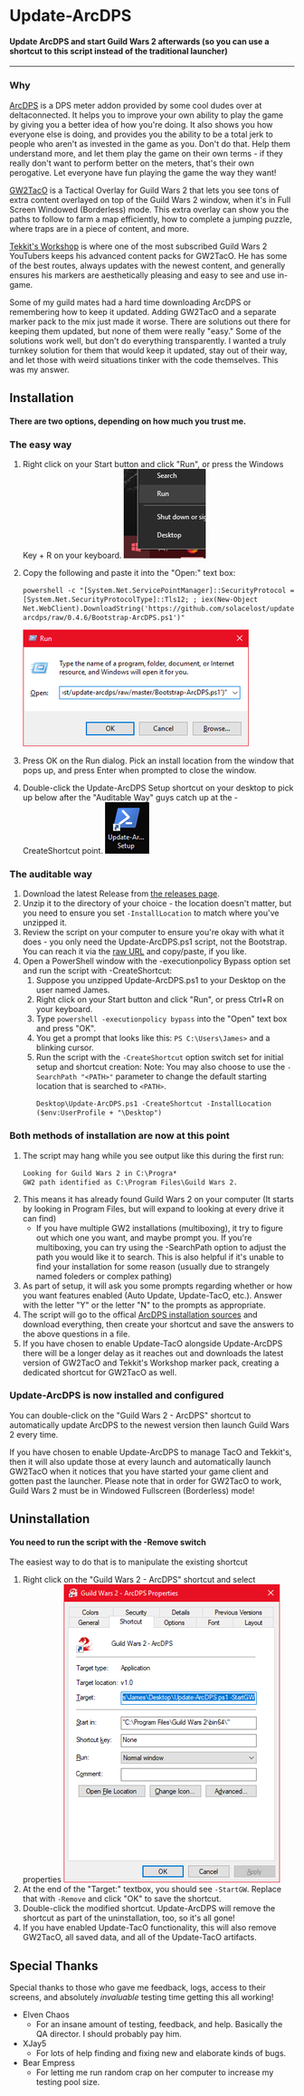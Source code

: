 # Update-ArcDPS
#### Update ArcDPS and start Guild Wars 2 afterwards (so you can use a shortcut to this script instead of the traditional launcher)
---

### Why
[ArcDPS](https://www.deltaconnected.com/arcdps/) is a DPS meter addon provided by some cool dudes over at deltaconnected. It helps you to improve your own ability to play the game by giving you a better idea of how you're doing. It also shows you how everyone else is doing, and provides you the ability to be a total jerk to people who aren't as invested in the game as you. Don't do that. Help them understand more, and let them play the game on their own terms - if they really don't want to perform better on the meters, that's their own perogative. Let everyone have fun playing the game the way they want!

[GW2TacO](http://www.gw2taco.com/) is a Tactical Overlay for Guild Wars 2 that lets you see tons of extra content overlayed on top of the Guild Wars 2 window, when it's in Full Screen Windowed (Borderless) mode. This extra overlay can show you the paths to follow to farm a map efficiently, how to complete a jumping puzzle, where traps are in a piece of content, and more.

[Tekkit's Workshop](http://www.tekkitsworkshop.net/) is where one of the most subscribed Guild Wars 2 YouTubers keeps his advanced content packs for GW2TacO. He has some of the best routes, always updates with the newest content, and generally ensures his markers are aesthetically pleasing and easy to see and use in-game.

Some of my guild mates had a hard time downloading ArcDPS or remembering how to keep it updated. Adding GW2TacO and a separate marker pack to the mix just made it worse. There are solutions out there for keeping them updated, but none of them were really "easy." Some of the solutions work well, but don't do everything transparently. I wanted a truly turnkey solution for them that would keep it updated, stay out of their way, and let those with weird situations tinker with the code themselves. This was my answer.

## Installation
#### There are two options, depending on how much you trust me.

### The easy way
1. Right click on your Start button and click "Run", or press the Windows Key + R on your keyboard.
    ![Right Clicking Run](./docs_run.png)
2. Copy the following and paste it into the "Open:" text box:
    ```
    powershell -c "[System.Net.ServicePointManager]::SecurityProtocol = [System.Net.SecurityProtocolType]::Tls12; ; iex(New-Object Net.WebClient).DownloadString('https://github.com/solacelost/update-arcdps/raw/0.4.6/Bootstrap-ArcDPS.ps1')"
    ````

    ![Run Dialog](./docs_run2.png)
3. Press OK on the Run dialog. Pick an install location from the window that pops up, and press Enter when prompted to close the window.
4. Double-click the Update-ArcDPS Setup shortcut on your desktop to pick up below after the "Auditable Way" guys catch up at the -CreateShortcut point.
    ![Setup Shortcut](./docs_setup_shortcut.png)

### The auditable way
1. Download the latest Release from [the releases page](https://github.com/solacelost/update-arcdps/releases).
1. Unzip it to the directory of your choice - the location doesn't matter, but you need to ensure you set `-InstallLocation` to match where you've unzipped it.
1. Review the script on your computer to ensure you're okay with what it does - you only need the Update-ArcDPS.ps1 script, not the Bootstrap. You can reach it via the [raw URL](https://raw.githubusercontent.com/solacelost/update-arcdps/0.4.6/Update-ArcDPS.ps1) and copy/paste, if you like.
1. Open a PowerShell window with the -executionpolicy Bypass option set and run the script with -CreateShortcut:
    1. Suppose you unzipped Update-ArcDPS.ps1 to your Desktop on the user named James.
    1. Right click on your Start button and click "Run", or press Ctrl+R on your keyboard.
    1. Type `powershell -executionpolicy bypass` into the "Open" text box and press "OK".
    1. You get a prompt that looks like this: `PS C:\Users\James>` and a blinking cursor.
    1. Run the script with the `-CreateShortcut` option switch set for initial setup and shortcut creation:
        Note: You may also choose to use the `-SearchPath "<PATH>"` parameter to change the default starting location that is searched to `<PATH>`.
        ```
        Desktop\Update-ArcDPS.ps1 -CreateShortcut -InstallLocation ($env:UserProfile + "\Desktop")
        ````

### Both methods of installation are now at this point
1. The script may hang while you see output like this during the first run:
    ```
    Looking for Guild Wars 2 in C:\Progra*
    GW2 path identified as C:\Program Files\Guild Wars 2.
    ```
1. This means it has already found Guild Wars 2 on your computer (It starts by looking in Program Files, but will expand to looking at every drive it can find)
    - If you have multiple GW2 installations (multiboxing), it try to figure out which one you want, and maybe prompt you. If you're multiboxing, you can try using the -SearchPath option to adjust the path you would like it to search. This is also helpful if it's unable to find your installation for some reason (usually due to strangely named foleders or complex pathing)
1. As part of setup, it will ask you some prompts regarding whether or how you want features enabled (Auto Update, Update-TacO, etc.). Answer with the letter "Y" or the letter "N" to the prompts as appropriate.
1. The script will go to the offical [ArcDPS installation sources](https://www.deltaconnected.com/arcdps/x64) and download everything, then create your shortcut and save the answers to the above questions in a file.
1. If you have chosen to enable Update-TacO alongside Update-ArcDPS there will be a longer delay as it reaches out and downloads the latest version of GW2TacO and Tekkit's Workshop marker pack, creating a dedicated shortcut for GW2TacO as well.

### Update-ArcDPS is now installed and configured
You can double-click on the "Guild Wars 2 - ArcDPS" shortcut to automatically update ArcDPS to the newest version then launch Guild Wars 2 every time.

If you have chosen to enable Update-ArcDPS to manage TacO and Tekkit's, then it will also update those at every launch and automatically launch GW2TacO when it notices that you have started your game client and gotten past the launcher. Please note that in order for GW2TacO to work, Guild Wars 2 must be in Windowed Fullscreen (Borderless) mode!

## Uninstallation
#### You need to run the script with the -Remove switch
The easiest way to do that is to manipulate the existing shortcut
1. Right click on the "Guild Wars 2 - ArcDPS" shortcut and select properties
    ![Shortcut Properties](./docs_shortcut.png)
1. At the end of the "Target:" textbox, you should see `-StartGW`. Replace that with `-Remove` and click "OK" to save the shortcut.
1. Double-click the modified shortcut. Update-ArcDPS will remove the shortcut as part of the uninstallation, too, so it's all gone!
1. If you have enabled Update-TacO functionality, this will also remove GW2TacO, all saved data, and all of the Update-TacO artifacts.


## Special Thanks
Special thanks to those who gave me feedback, logs, access to their screens, and absolutely _invaluable_ testing time getting this all working!

- Elven Chaos
  - For an insane amount of testing, feedback, and help. Basically the QA director. I should probably pay him.
- XJay5
  - For lots of help finding and fixing new and elaborate kinds of bugs.
- Bear Empress
  - For letting me run random crap on her computer to increase my testing pool size.